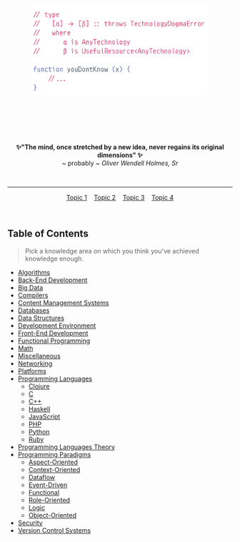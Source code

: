 <h1 align="center">
	<img width="400" src="logo.png" alt="You Don't Know X">
	<br>
	<br>
</h1>

<br>
<br>

<p align="center">
	<b>✨"The mind, once stretched by a new idea, never regains its original dimensions" ✨</b>
    <br>
     ~ probably ~<i> Oliver Wendell Holmes, Sr </i>
</p>

<br>

---

<p align="center">
	<a href="">Topic 1</a>&nbsp;&nbsp;&nbsp;
	<a href="">Topic 2</a>&nbsp;&nbsp;&nbsp;
	<a href="">Topic 3</a>&nbsp;&nbsp;&nbsp;
	<a href="">Topic 4</a>
</p>

<br>


## Table of Contents

> Pick a knowledge area on which you think you've achieved knowledge enough.

- [Algorithms](#algorithms)
- [Back-End Development](#back-end-development)
- [Big Data](#big-data)
- [Compilers](#compilers)
- [Content Management Systems](#content-management-systems)
- [Databases](#databases)
- [Data Structures](#data-structures)
- [Development Environment](#development-environment)
- [Front-End Development](#front-end-development) 
- [Functional Programming](#functional-programming)
- [Math](#math)
- [Miscellaneous](#miscellaneous)
- [Networking](#networking)
- [Platforms](#platforms)
- [Programming Languages](#programming-languages)
    - [Clojure](#clojure)
    - [C](#c)
    - [C++](#c++)
    - [Haskell](#haskell)
    - [JavaScript](#javascript)
    - [PHP](#php)
    - [Python](#python)
    - [Ruby](#ruby)
- [Programming Languages Theory](#programming-languages-theory)
- [Programming Paradigms](#programming-paradigms)
    - [Aspect-Oriented](#aspect-oriented)
    - [Context-Oriented](#context-oriented)
    - [Dataflow](#dataflow)
    - [Event-Driven](#event-driven)
    - [Functional](#functional)
    - [Role-Oriented](#role-oriented)
    - [Logic](#logic)
    - [Object-Oriented](#object-oriented)
- [Security](#security)
- [Version Control Systems](#version-control-systems)
